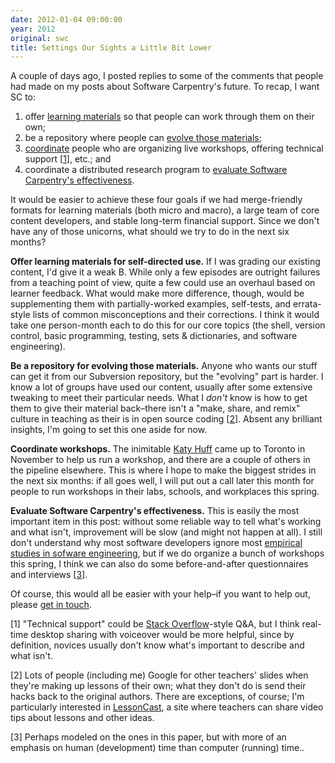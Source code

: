 ```yaml
---
date: 2012-01-04 09:00:00
year: 2012
original: swc
title: Settings Our Sights a Little Bit Lower
---
```

<p>A couple of days ago, I posted replies to some of the comments that people had made on my posts about Software Carpentry's future. To recap, I want SC to:</p>
<ol>
<li>offer <a href="#content">learning materials</a> so that people can work through them on their own;</li>
<li>be a repository where people can <a href="#evolve">evolve those materials</a>;</li>
<li><a href="#coordinate">coordinate</a> people who are organizing live workshops, offering technical support [<a href="#1">1</a>], etc.; and</li>
<li>coordinate a distributed research program to <a href="#evaluate">evaluate Software Carpentry's effectiveness</a>.</li>
</ol>
<p>It would be easier to achieve these four goals if we had merge-friendly formats for learning materials (both micro and macro), a large team of core content developers, and stable long-term financial support. Since we don't have any of those unicorns, what should we try to do in the next six months?</p>
<p id="content"><strong>Offer learning materials for self-directed use.</strong> If I was grading our existing content, I'd give it a weak B. While only a few episodes are outright failures from a teaching point of view, quite a few could use an overhaul based on learner feedback. What would make more difference, though, would be supplementing them with partially-worked examples, self-tests, and errata-style lists of common misconceptions and their corrections. I think it would take one person-month each to do this for our core topics (the shell, version control, basic programming, testing, sets &amp; dictionaries, and software engineering).</p>
<p id="evolve"><strong>Be a repository for evolving those materials.</strong> Anyone who wants our stuff can get it from our Subversion repository, but the "evolving" part is harder. I know a lot of groups have used our content, usually after some extensive tweaking to meet their particular needs. What I <em>don't</em> know is how to get them to give their material back–there isn't a "make, share, and remix" culture in teaching as their is in open source coding [<a href="#2">2</a>]. Absent any brilliant insights, I'm going to set this one aside for now.</p>
<p id="coordinate"><strong>Coordinate workshops.</strong> The inimitable <a href="http://homepages.cae.wisc.edu/~khuff/">Katy Huff</a> came up to Toronto in November to help us run a workshop, and there are a couple of others in the pipeline elsewhere. This is where I hope to make the biggest strides in the next six months: if all goes well, I will put out a call later this month for people to run workshops in their labs, schools, and workplaces this spring.</p>
<p id="evaluate"><strong>Evaluate Software Carpentry's effectiveness.</strong> This is easily the most important item in this post: without some reliable way to tell what's working and what isn't, improvement will be slow (and might not happen at all). I still don't understand why most software developers ignore most <a href="http://neverworkintheory.org/">empirical studies in sofware engineering</a>, but if we do organize a bunch of workshops this spring, I think we can also do some before-and-after questionnaires and interviews [<a href="#3">3</a>].</p>
<p>Of course, this would all be easier with your help–if you want to help out, please <a href="mailto:{{site.author.email}}">get in touch</a>.</p>
<p id="1">[1] "Technical support" could be <a href="http://stackoverflow.com/">Stack Overflow</a>-style Q&amp;A, but I think real-time desktop sharing with voiceover would be more helpful, since by definition, novices usually don't know what's important to describe and what isn't.</p>
<p id="2">[2] Lots of people (including me) Google for other teachers' slides when they're making up lessons of their own; what they don't do is send their hacks back to the original authors. There are exceptions, of course; I'm particularly interested in <a href="http://lessoncast.org/">LessonCast</a>, a site where teachers can share video tips about lessons and other ideas.</p>
<p id="3">[3] Perhaps modeled on the ones in this paper, but with more of an emphasis on human (development) time than computer (running) time..</p>
